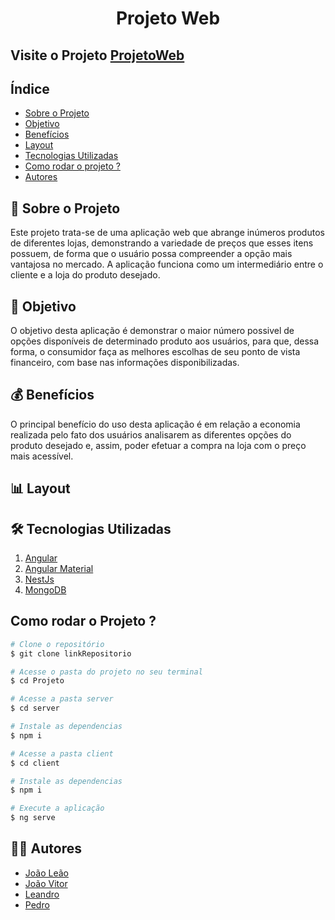<h1 align="center">
    Projeto Web
</h1>

## Visite o Projeto [ProjetoWeb]()

## Índice
- [Sobre o Projeto](#sobre)
- [Objetivo](#objetivo)
- [Benefícios](#beneficios)
- [Layout](#layout)
- [Tecnologias Utilizadas](#tecnologias)
- [Como rodar o projeto ?](#projeto)
- [Autores](#autores)


## <a id= "sobre">🏪 Sobre o Projeto</a>

Este projeto trata-se de uma aplicação web que abrange inúmeros produtos de diferentes lojas, demonstrando a variedade de preços que esses itens possuem, de forma que o usuário possa compreender a opção mais vantajosa no mercado. A aplicação funciona como um intermediário entre o cliente e a loja do produto desejado.

## <a id="objetivo">🎯 Objetivo</a>

O objetivo desta aplicação é demonstrar o maior número possivel de opções disponíveis de determinado produto aos usuários, para que, dessa forma, o consumidor faça as melhores escolhas de seu ponto de vista financeiro, com base nas informações disponibilizadas. 

## <a id="beneficios">💰 Benefícios</a>

O principal benefício do uso desta aplicação é em relação a economia realizada pelo fato dos usuários analisarem as diferentes opções do produto desejado e, assim, poder efetuar a compra na loja com o preço mais acessível.

## <a id="layout">📊 Layout</a>

## <a id="tecnologias">🛠️ Tecnologias Utilizadas</a>

1. [Angular](https://angular.io/)
2. [Angular Material](https://material.angular.io/)
3. [NestJs](https://nestjs.com/)
4. [MongoDB](https://www.mongodb.com)

## <a id="projeto">Como rodar o Projeto ?</a>
```bash
# Clone o repositório
$ git clone linkRepositorio

# Acesse o pasta do projeto no seu terminal
$ cd Projeto

# Acesse a pasta server
$ cd server

# Instale as dependencias
$ npm i 

# Acesse a pasta client
$ cd client

# Instale as dependencias
$ npm i 

# Execute a aplicação
$ ng serve

```

## <a id="autores">👨‍💻 Autores</a>

- [João Leão](https://github.com/joaoleaogf)
- [João Vitor](https://github.com/JoaooVittor)
- [Leandro](https://github.com/leandrobalta)
- [Pedro](https://github.com/1canas)
